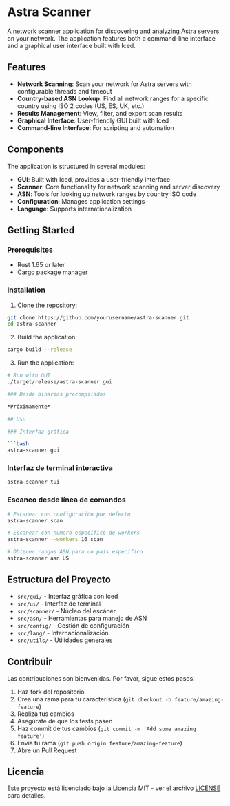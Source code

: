 # Astra Scanner

A network scanner application for discovering and analyzing Astra servers on your network. The application features both a command-line interface and a graphical user interface built with Iced.

## Features

- **Network Scanning**: Scan your network for Astra servers with configurable threads and timeout
- **Country-based ASN Lookup**: Find all network ranges for a specific country using ISO 2 codes (US, ES, UK, etc.)
- **Results Management**: View, filter, and export scan results
- **Graphical Interface**: User-friendly GUI built with Iced
- **Command-line Interface**: For scripting and automation

## Components

The application is structured in several modules:

- **GUI**: Built with Iced, provides a user-friendly interface
- **Scanner**: Core functionality for network scanning and server discovery
- **ASN**: Tools for looking up network ranges by country ISO code
- **Configuration**: Manages application settings
- **Language**: Supports internationalization

## Getting Started

### Prerequisites

- Rust 1.65 or later
- Cargo package manager

### Installation

1. Clone the repository:
```bash
git clone https://github.com/yourusername/astra-scanner.git
cd astra-scanner
```

2. Build the application:
```bash
cargo build --release
```

3. Run the application:
```bash
# Run with GUI
./target/release/astra-scanner gui

### Desde binarios precompilados

*Próximamente*

## Uso

### Interfaz gráfica

```bash
astra-scanner gui
```

### Interfaz de terminal interactiva

```bash
astra-scanner tui
```

### Escaneo desde línea de comandos

```bash
# Escanear con configuración por defecto
astra-scanner scan

# Escanear con número específico de workers
astra-scanner --workers 16 scan

# Obtener rangos ASN para un país específico
astra-scanner asn US
```

## Estructura del Proyecto

- `src/gui/` - Interfaz gráfica con Iced
- `src/ui/` - Interfaz de terminal
- `src/scanner/` - Núcleo del escáner
- `src/asn/` - Herramientas para manejo de ASN
- `src/config/` - Gestión de configuración
- `src/lang/` - Internacionalización
- `src/utils/` - Utilidades generales

## Contribuir

Las contribuciones son bienvenidas. Por favor, sigue estos pasos:

1. Haz fork del repositorio
2. Crea una rama para tu característica (`git checkout -b feature/amazing-feature`)
3. Realiza tus cambios
4. Asegúrate de que los tests pasen
5. Haz commit de tus cambios (`git commit -m 'Add some amazing feature'`)
6. Envía tu rama (`git push origin feature/amazing-feature`)
7. Abre un Pull Request

## Licencia

Este proyecto está licenciado bajo la Licencia MIT - ver el archivo [LICENSE](LICENSE) para detalles. 